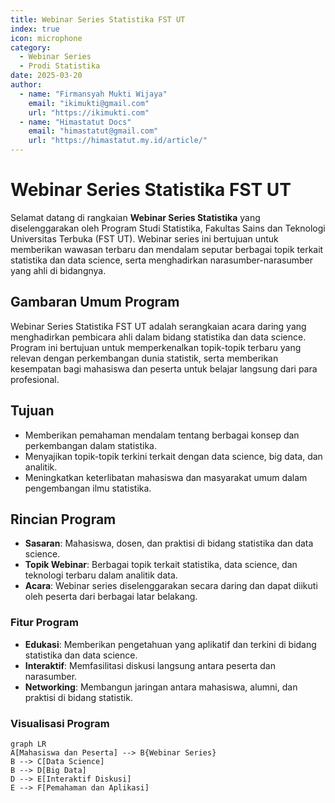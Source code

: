 ```yaml
--- 
title: Webinar Series Statistika FST UT
index: true
icon: microphone
category:
  - Webinar Series
  - Prodi Statistika
date: 2025-03-20
author:
  - name: "Firmansyah Mukti Wijaya"
    email: "ikimukti@gmail.com"
    url: "https://ikimukti.com"
  - name: "Himastatut Docs"
    email: "himastatut@gmail.com"
    url: "https://himastatut.my.id/article/"
--- 
```


# Webinar Series Statistika FST UT

Selamat datang di rangkaian **Webinar Series Statistika** yang diselenggarakan oleh Program Studi Statistika, Fakultas Sains dan Teknologi Universitas Terbuka (FST UT). Webinar series ini bertujuan untuk memberikan wawasan terbaru dan mendalam seputar berbagai topik terkait statistika dan data science, serta menghadirkan narasumber-narasumber yang ahli di bidangnya.

## Gambaran Umum Program

Webinar Series Statistika FST UT adalah serangkaian acara daring yang menghadirkan pembicara ahli dalam bidang statistika dan data science. Program ini bertujuan untuk memperkenalkan topik-topik terbaru yang relevan dengan perkembangan dunia statistik, serta memberikan kesempatan bagi mahasiswa dan peserta untuk belajar langsung dari para profesional.

## Tujuan
- Memberikan pemahaman mendalam tentang berbagai konsep dan perkembangan dalam statistika.
- Menyajikan topik-topik terkini terkait dengan data science, big data, dan analitik.
- Meningkatkan keterlibatan mahasiswa dan masyarakat umum dalam pengembangan ilmu statistika.

## Rincian Program
- **Sasaran**: Mahasiswa, dosen, dan praktisi di bidang statistika dan data science.
- **Topik Webinar**: Berbagai topik terkait statistika, data science, dan teknologi terbaru dalam analitik data.
- **Acara**: Webinar series diselenggarakan secara daring dan dapat diikuti oleh peserta dari berbagai latar belakang.

### Fitur Program
- **Edukasi**: Memberikan pengetahuan yang aplikatif dan terkini di bidang statistika dan data science.
- **Interaktif**: Memfasilitasi diskusi langsung antara peserta dan narasumber.
- **Networking**: Membangun jaringan antara mahasiswa, alumni, dan praktisi di bidang statistik.

### Visualisasi Program
```mermaid
graph LR
A[Mahasiswa dan Peserta] --> B{Webinar Series}
B --> C[Data Science]
B --> D[Big Data]
D --> E[Interaktif Diskusi]
E --> F[Pemahaman dan Aplikasi]
```

<GitContributors />
<GitChangelog />